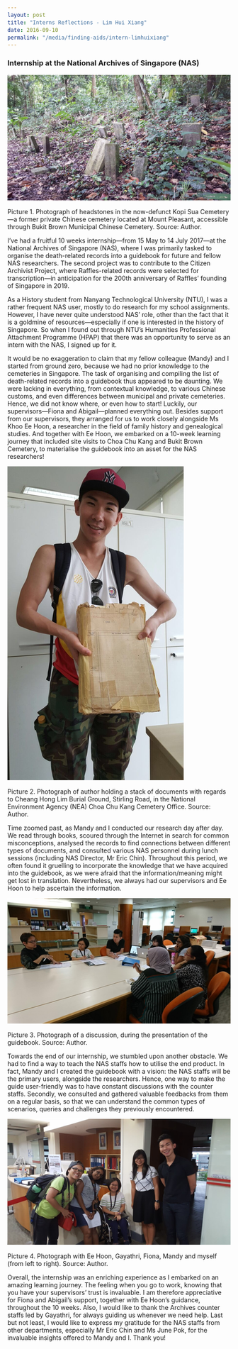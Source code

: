 ```yaml
---
layout: post
title: "Interns Reflections - Lim Hui Xiang"
date: 2016-09-10
permalink: "/media/finding-aids/intern-limhuixiang"
---
```


### **Internship at the National Archives of Singapore (NAS)**

![img](../../../images/img_5987affb2f7f7.png)

Picture 1. Photograph of headstones in the now-defunct Kopi Sua Cemetery—a former private Chinese cemetery located at Mount Pleasant, accessible through Bukit Brown Municipal Chinese Cemetery. Source: Author.

 

I’ve had a fruitful 10 weeks internship—from 15 May to 14 July 2017—at the National Archives of Singapore (NAS), where I was primarily tasked to organise the death-related records into a guidebook for future and fellow NAS researchers. The second project was to contribute to the Citizen Archivist Project, where Raffles-related records were selected for transcription—in anticipation for the 200th anniversary of Raffles’ founding of Singapore in 2019.

As a History student from Nanyang Technological University (NTU), I was a rather frequent NAS user, mostly to do research for my school assignments. However, I have never quite understood NAS’ role, other than the fact that it is a goldmine of resources—especially if one is interested in the history of Singapore. So when I found out through NTU’s Humanities Professional Attachment Programme (HPAP) that there was an opportunity to serve as an intern with the NAS, I signed up for it.

It would be no exaggeration to claim that my fellow colleague (Mandy) and I started from ground zero, because we had no prior knowledge to the cemeteries in Singapore. The task of organising and compiling the list of death-related records into a guidebook thus appeared to be daunting. We were lacking in everything, from contextual knowledge, to various Chinese customs, and even differences between municipal and private cemeteries. Hence, we did not know where, or even how to start! Luckily, our supervisors—Fiona and Abigail—planned everything out. Besides support from our supervisors, they arranged for us to work closely alongside Ms Khoo Ee Hoon, a researcher in the field of family history and genealogical studies. And together with Ee Hoon, we embarked on a 10-week learning journey that included site visits to Choa Chu Kang and Bukit Brown Cemetery, to materialise the guidebook into an asset for the NAS researchers!

![img](../../../images/img_5987b00f7f171.png)

Picture 2. Photograph of author holding a stack of documents with regards to Cheang Hong Lim Burial Ground, Stirling Road, in the National Environment Agency (NEA) Choa Chu Kang Cemetery Office. Source: Author.

Time zoomed past, as Mandy and I conducted our research day after day. We read through books, scoured through the Internet in search for common misconceptions, analysed the records to find connections between different types of documents, and consulted various NAS personnel during lunch sessions (including NAS Director, Mr Eric Chin). Throughout this period, we often found it gruelling to incorporate the knowledge that we have acquired into the guidebook, as we were afraid that the information/meaning might get lost in translation. Nevertheless, we always had our supervisors and Ee Hoon to help ascertain the information.

![img](../../../images/img_5987b022eee39.png)

Picture 3. Photograph of a discussion, during the presentation of the guidebook. Source: Author.

 

Towards the end of our internship, we stumbled upon another obstacle. We had to find a way to teach the NAS staffs how to utilise the end product. In fact, Mandy and I created the guidebook with a vision: the NAS staffs will be the primary users, alongside the researchers. Hence, one way to make the guide user-friendly was to have constant discussions with the counter staffs. Secondly, we consulted and gathered valuable feedbacks from them on a regular basis, so that we can understand the common types of scenarios, queries and challenges they previously encountered.

![img](../../../images/img_5987b03ab3815.png)

Picture 4. Photograph with Ee Hoon, Gayathri, Fiona, Mandy and myself (from left to right). Source: Author.

 

Overall, the internship was an enriching experience as I embarked on an amazing learning journey. The feeling when you go to work, knowing that you have your supervisors’ trust is invaluable. I am therefore appreciative for Fiona and Abigail’s support, together with Ee Hoon’s guidance, throughout the 10 weeks. Also, I would like to thank the Archives counter staffs led by Gayathri, for always guiding us whenever we need help. Last but not least, I would like to express my gratitude for the NAS staffs from other departments, especially Mr Eric Chin and Ms June Pok, for the invaluable insights offered to Mandy and I. Thank you!
